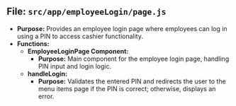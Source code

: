 ## File: `src/app/employeeLogin/page.js`
- **Purpose:** Provides an employee login page where employees can log in using a PIN to access cashier functionality.
- **Functions:**
  - **EmployeeLoginPage Component:**
    - **Purpose:** Main component for the employee login page, handling PIN input and login logic.
  - **handleLogin:**
    - **Purpose:** Validates the entered PIN and redirects the user to the menu items page if the PIN is correct; otherwise, displays an error.

